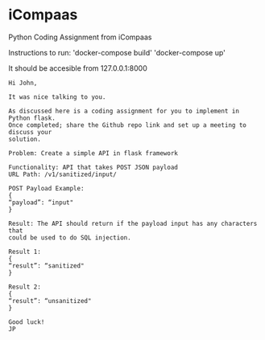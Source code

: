 # iCompaas
Python Coding Assignment from iCompaas

Instructions to run:
'docker-compose build'
'docker-compose up'

It should be accesible from 127.0.0.1:8000


```
Hi John,

It was nice talking to you.

As discussed here is a coding assignment for you to implement in Python flask.
Once completed; share the Github repo link and set up a meeting to discuss your
solution.

Problem: Create a simple API in flask framework

Functionality: API that takes POST JSON payload
URL Path: /v1/sanitized/input/

POST Payload Example:
{
“payload”: “input"
}

Result: The API should return if the payload input has any characters that
could be used to do SQL injection.

Result 1:
{
“result”: “sanitized"
}

Result 2:
{
“result”: “unsanitized"
}

Good luck!
JP
```
